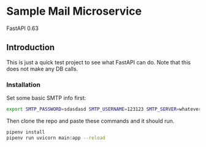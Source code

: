 # Sample Mail Microservice

FastAPI 0.63

## Introduction

This is just a quick test project to see what FastAPI can do. Note that this does not make any DB calls.

### Installation

Set some basic SMTP info first:

```sh
export SMTP_PASSWORD=sdasdasd SMTP_USERNAME=123123 SMTP_SERVER=whatever.com EMAIL_PORT=2525
```

Then clone the repo and paste these commands and it should run.

```sh
pipenv install
pipenv run uvicorn main:app --reload
```
